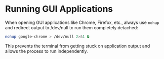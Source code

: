 

<!-- SNIPPET_START:769eb3ad -->
# Running GUI Applications

When opening GUI applications like Chrome, Firefox, etc., always use `nohup` and redirect output to /dev/null to run them completely detached:

```bash
nohup google-chrome > /dev/null 2>&1 &
```

This prevents the terminal from getting stuck on application output and allows the process to run independently.
<!-- SNIPPET_END:769eb3ad -->